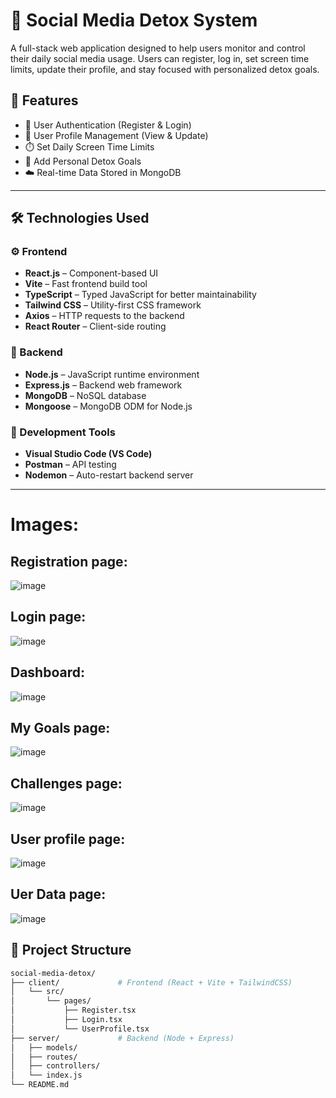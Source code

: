 
# 🧠 Social Media Detox System

A full-stack web application designed to help users monitor and control their daily social media usage. Users can register, log in, set screen time limits, update their profile, and stay focused with personalized detox goals.

## 🚀 Features

- 🔐 User Authentication (Register & Login)
- 👤 User Profile Management (View & Update)
- ⏱️ Set Daily Screen Time Limits
- 🎯 Add Personal Detox Goals
- ☁️ Real-time Data Stored in MongoDB

---

## 🛠️ Technologies Used

### ⚙️ Frontend

- **React.js** – Component-based UI
- **Vite** – Fast frontend build tool
- **TypeScript** – Typed JavaScript for better maintainability
- **Tailwind CSS** – Utility-first CSS framework
- **Axios** – HTTP requests to the backend
- **React Router** – Client-side routing

### 🔧 Backend

- **Node.js** – JavaScript runtime environment
- **Express.js** – Backend web framework
- **MongoDB** – NoSQL database
- **Mongoose** – MongoDB ODM for Node.js

### 🧰 Development Tools

- **Visual Studio Code (VS Code)**
- **Postman** – API testing
- **Nodemon** – Auto-restart backend server

---

# Images:
## Registration page:

![image](https://github.com/user-attachments/assets/bbaa245d-cd0a-435e-a500-7417284ddb82)

## Login page:

![image](https://github.com/user-attachments/assets/f5889950-3d67-47e0-8dbf-925098a8e7f8)

## Dashboard:

![image](https://github.com/user-attachments/assets/3e2a18a1-0b1d-4b54-93fc-c9aca21f8cae)

## My Goals page:

![image](https://github.com/user-attachments/assets/b77b71b6-ddc5-47b6-b402-4f6b9ee1ba57)

## Challenges page:

![image](https://github.com/user-attachments/assets/187c95fc-c346-4910-b8cd-d527a0853892)

## User profile page:

![image](https://github.com/user-attachments/assets/1894944a-11be-4e98-82a5-e2a7e3ccf1a2)

## Uer Data page:

![image](https://github.com/user-attachments/assets/b05e5052-6134-424c-9244-2ddedbb3a386)




## 📂 Project Structure

```bash
social-media-detox/
├── client/             # Frontend (React + Vite + TailwindCSS)
│   └── src/
│       └── pages/
│           ├── Register.tsx
│           ├── Login.tsx
│           └── UserProfile.tsx
├── server/             # Backend (Node + Express)
│   ├── models/
│   ├── routes/
│   ├── controllers/
│   └── index.js
└── README.md


